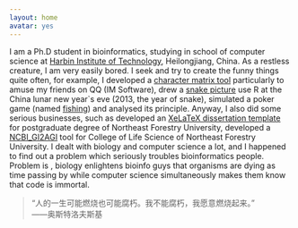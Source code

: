 ```yaml
---
layout: home
avatar: yes
---
```


I am a Ph.D student in bioinformatics, studying in school of computer science at [Harbin Institute of Technology][hit], Heilongjiang, China.
As a restless creature, I am very easily bored. 
I seek and try to create the funny things quite often, for example, I developed a [character matrix tool][zifuzi] particularly to amuse my friends on QQ (IM Software), drew a [snake picture][snake] use R at the China lunar new year`s eve (2013, the year of snake), simulated a poker game (named [fishing][fishing]) and analysed its principle.
Anyway, I also did some serious businesses, such as developed an [XeLaTeX dissertation template][template] for postgraduate degree of Northeast Forestry University, developed a [NCBI_GI2AGI][NCBI_GI2AGI] tool for College of Life Science of Northeast Forestry University. 
I dealt with biology and computer science a lot, and I happened to find out a problem which seriously troubles bioinformatics people.
Problem is , biology enlightens bioinfo guys that organisms are dying as time passing by while computer science simultaneously makes them know that code is immortal.

[hit]: http://en.hit.edu.cn/
[zifuzi]: http://ishare.iask.sina.com.cn/f/15806610.html
[template]: http://sdrv.ms/13MfJSN
[snake]:  http://yanshuo.name/cn/2013/02/snake/
[fishing]:  http://yanshuo.name/cn/2011/08/poker/
[NCBI_GI2AGI]:  http://yanshuo.name/cn/2011/12/NCBIGIAGI/

>“人的一生可能燃烧也可能腐朽。我不能腐朽，我愿意燃烧起来。”  
>——奥斯特洛夫斯基

